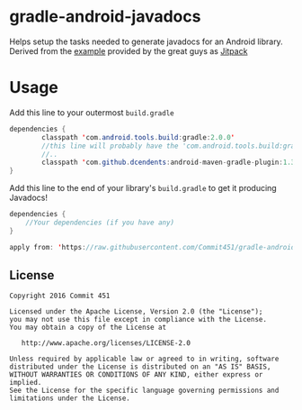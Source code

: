 # gradle-android-javadocs
Helps setup the tasks needed to generate javadocs for an Android library.
Derived from the [example](https://github.com/jitpack/android-example/blob/master/library/build.gradle) provided by the great guys as [Jitpack](https://jitpack.io)


# Usage
Add this line to your outermost `build.gradle`
```java
dependencies {
        classpath 'com.android.tools.build:gradle:2.0.0'
        //this line will probably have the 'com.android.tools.build:gradle' dependency
        //..
        classpath 'com.github.dcendents:android-maven-gradle-plugin:1.3'
}
```
Add this line to the end of your library's `build.gradle` to get it producing Javadocs!
```java
dependencies {
    //Your dependencies (if you have any)
}

apply from: 'https://raw.githubusercontent.com/Commit451/gradle-android-javadocs/1.0.0/gradle-android-javadocs.gradle'
```

License
--------

    Copyright 2016 Commit 451

    Licensed under the Apache License, Version 2.0 (the "License");
    you may not use this file except in compliance with the License.
    You may obtain a copy of the License at

       http://www.apache.org/licenses/LICENSE-2.0

    Unless required by applicable law or agreed to in writing, software
    distributed under the License is distributed on an "AS IS" BASIS,
    WITHOUT WARRANTIES OR CONDITIONS OF ANY KIND, either express or implied.
    See the License for the specific language governing permissions and
    limitations under the License.
